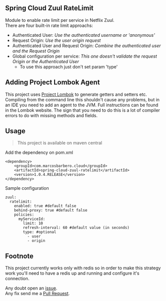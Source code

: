 Spring Cloud Zuul RateLimit
---
Module to enable rate limit per service in Netflix Zuul.  
There are four built-in rate limit approachs:
 - Authenticated User: *Use the authenticated username or 'anonymous'*
 - Request Origin: *Use the user origin request*
 - Authenticated User and Request Origin: *Combine the authenticated user and the Request Origin*
 - Global configuration per service: *This one doesn't validate the request Origin or the Authenticated User*
   - To use this approach just don't set param 'type'
      
Adding Project Lombok Agent
---

This project uses [Project Lombok](http://projectlombok.org/features/index.html)
to generate getters and setters etc. Compiling from the command line this
shouldn't cause any problems, but in an IDE you need to add an agent
to the JVM. Full instructions can be found in the Lombok website. The
sign that you need to do this is a lot of compiler errors to do with
missing methods and fields.     
   
Usage
---
>This project is available on maven central

Add the dependency on pom.xml
```
<dependency>
    <groupId>com.marcosbarbero.cloud</groupId>
    <artifactId>spring-cloud-zuul-ratelimit</artifactId>
    <version>1.0.4.RELEASE</version>
</dependency>
```

Sample configuration

```
zuul:
  ratelimit:
    enabled: true #default false
    behind-proxy: true #default false
    policies:
      myServiceId:
        limit: 10
        refresh-interval: 60 #default value (in seconds)
        type: #optional
          - user 
          - origin 
```

Footnote
---
This project currently works only with redis so in order to make this strategy work you'll need to have a redis up and running and configure it's connection.

Any doubt open an [issue](https://github.com/marcosbarbero/spring-cloud-starter-zuul-ratelimit/issues).  
Any fix send me a [Pull Request](https://github.com/marcosbarbero/spring-cloud-starter-zuul-ratelimit/pulls).
